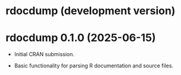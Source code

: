 # rdocdump (development version)

# rdocdump 0.1.0 (2025-06-15)

* Initial CRAN submission.

* Basic functionality for parsing R documentation and source files.
